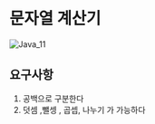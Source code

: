 # 문자열 계산기 
![Java_11](https://img.shields.io/badge/java-11-green)

## 요구사항
1. 공백으로 구분한다
2. 덧셈 ,뺄셍 , 곱셉, 나누기 가 가능하다
